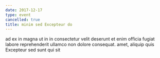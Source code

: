 ```yaml
---
date: 2017-12-17
type: event
cancelled: true
title: minim sed Excepteur do
---
```

ad ex in magna ut in in consectetur velit deserunt et enim officia fugiat labore reprehenderit ullamco non dolore consequat. amet, aliquip quis Excepteur sed sunt qui sit